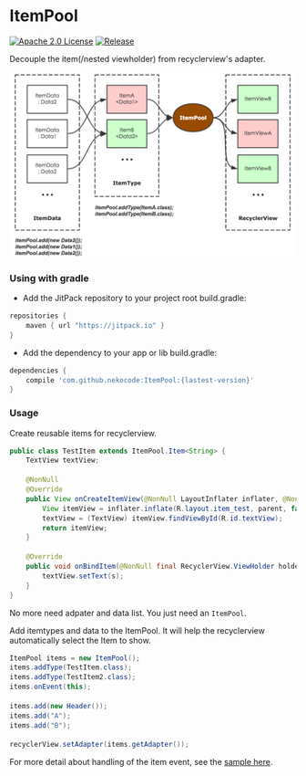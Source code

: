 # ItemPool
[![Apache 2.0 License](https://img.shields.io/badge/license-Apache%202.0-blue.svg?style=flat)](http://www.apache.org/licenses/LICENSE-2.0.html) [![Release](https://img.shields.io/github/release/nekocode/ItemPool.svg?label=Jitpack)](https://jitpack.io/#nekocode/ItemPool)

Decouple the item(/nested viewholder) from recyclerview's adapter.

![description](art/description.png)

### Using with gradle
- Add the JitPack repository to your project root build.gradle:
```gradle
repositories {
    maven { url "https://jitpack.io" }
}
```

- Add the dependency to your app or lib build.gradle:
```gradle
dependencies {
    compile 'com.github.nekocode:ItemPool:{lastest-version}'
}
```

### Usage

Create reusable items for recyclerview.

```java
public class TestItem extends ItemPool.Item<String> {
    TextView textView;

    @NonNull
    @Override
    public View onCreateItemView(@NonNull LayoutInflater inflater, @NonNull ViewGroup parent) {
        View itemView = inflater.inflate(R.layout.item_test, parent, false);
        textView = (TextView) itemView.findViewById(R.id.textView);
        return itemView;
    }

    @Override
    public void onBindItem(@NonNull final RecyclerView.ViewHolder holder, @NonNull String s, ItemEventHandler eventHandler) {
        textView.setText(s);
    }
}
```

No more need adpater and data list. You just need an `ItemPool`.

Add itemtypes and data to the ItemPool. It will help the recyclerview automatically select the Item to show.

```java
ItemPool items = new ItemPool();
items.addType(TestItem.class);
items.addType(TestItem2.class);
items.onEvent(this);

items.add(new Header());
items.add("A");
items.add("B");

recyclerView.setAdapter(items.getAdapter());
```

For more detail about handling of the item event, see the [sample here](sample/src/main/java/cn/nekocode/itempool/sample/MainActivity.java).